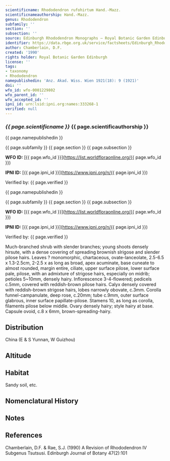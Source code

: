 ```yaml
---
scientificname: Rhododendron rufohirtum Hand.-Mazz.
scientificnameauthorship: Hand.-Mazz.
genus: Rhododendron
subfamily: ''
section: ''
subsection: ''
source: Edinburgh Rhododendron Monographs – Royal Botanic Garden Edinburgh
identifier: https://data.rbge.org.uk/service/factsheets/Edinburgh_Rhododendron_Monographs.xhtml
author: Chamberlain, D.F.
created: '1990'
rights holder: Royal Botanic Garden Edinburgh
license: ''
tags:
- taxonomy
- Rhododendron
namepublishedin: 'Anz. Akad. Wiss. Wien 1921(18): 9 (1921)'
doi: ''
wfo_id: wfo-0001229802
wfo_parent_id: ''
wfo_accepted_id: ''
ipni_id: urn:lsid:ipni.org:names:333268-1
verified: null
---
```

### _{{ page.scientificname }}_ {{ page.scientificauthorship }}
 {{ page.namepublishedin }}

{{ page.subfamily }} {{ page.section }} {{ page.subsection }}

**WFO ID:** [{{ page.wfo_id }}](https://list.worldfloraonline.org/{{ page.wfo_id }})

**IPNI ID:** [{{ page.ipni_id }}](https://www.ipni.org/n/{{ page.ipni_id }})

Verified by: {{ page.verified }}

 {{ page.namepublishedin }}

{{ page.subfamily }} {{ page.section }} {{ page.subsection }}

**WFO ID:** [{{ page.wfo_id }}](https://list.worldfloraonline.org/{{ page.wfo_id }})

**IPNI ID:** [{{ page.ipni_id }}](https://www.ipni.org/n/{{ page.ipni_id }})

Verified by: {{ page.verified }}



Much-branched shrub with slender branches; young shoots densely hirsute, with a dense covering of spreading brownish slrigose and slender pilose hairs. Leaves ? monomorphic, chartaceous, ovate-lanceolate, 2.5-6.5 x 1.3-2.5cm, 2-2.5 x as long as broad, apex acuminate, base cuneate to almost rounded, margin entire, ciliate, upper surface pilose, lower surface pale, pilose, with an admixture of strigose hairs, especially on midrib; petioles 5~10mm, densely hairy. Inflorescence 3-4-flowered; pedicels c.5mm, covered with reddish-brown pilose hairs. Calyx densely covered with reddish-brown strigose hairs, lobes narrowly obovate, c.3mm. Corolla funnel-campanulate, deep rose, c.20mm; tube c.9mm, outer surface glabrous, inner surface papillate-pilose. Stamens 10, as long as corolla, filaments pilose below middle. Ovary densely hairy; style hairy at base. Capsule ovoid, c.8 x 6mm, brown-spreading-hairy.

## Distribution
China (E & S Yunnan, W Guizhou)

## Altitude


## Habitat
Sandy soil, etc.

## Nomenclatural History

                       
## Notes


## References

Chamberlain, D.F. & Rae, S.J. (1990) A Revision of Rhododendron IV Subgenus Tsutsusi. Edinburgh Journal of Botany 47(2):101
